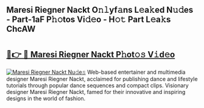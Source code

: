 ## Maresi Riegner Nackt O𝚗𝚕yf𝚊ns L𝚎a𝚔ed N𝚞𝚍es - Part-1aF P𝚑𝚘tos Vi𝚍𝚎o - H𝚘𝚝 Part L𝚎a𝚔s ChcAW

# <h2><a href="http://kfexmub.oniu.top/?m=Maresi+Riegner+Nackt">🔗👉 🔴 Maresi Riegner Nackt P𝚑ot𝚘𝚜 V𝚒d𝚎o</a></h2>

[![Maresi Riegner Nackt Nu𝚍e𝚜](https://i.imgur.com/0qMVB7G.gif)](http://kfexmub.oniu.top/?m=Maresi+Riegner+Nackt)
Web-based entertainer and multimedia designer Maresi Riegner Nackt, acclaimed for publishing dance and lifestyle tutorials through popular dance sequences and compact clips. Visionary designer Maresi Riegner Nackt, famed for their innovative and inspiring designs in the world of fashion.  
